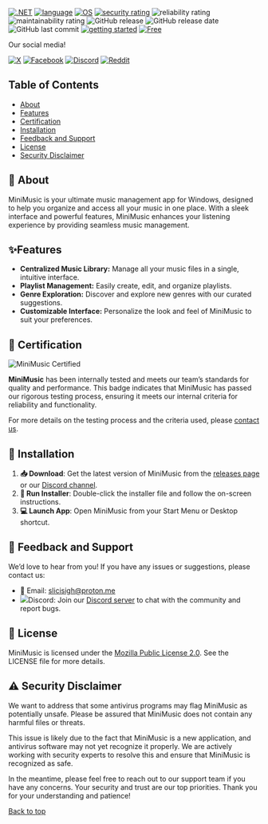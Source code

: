 <a name="top"></a>
[![.NET](https://img.shields.io/badge/.NET-4.8-red)](https://learn.microsoft.com/de-de/lifecycle/products/microsoft-net-framework)
[![language](https://img.shields.io/badge/language-C%23-5e3cd1)](https://learn.microsoft.com/ru-ru/dotnet/csharp/tour-of-csharp/overview)
[![OS](https://img.shields.io/badge/OS-windows_64/32bit-0073cc)](https://docs.abblix.com/docs/technical-requirements)
[![security rating](https://img.shields.io/badge/security-++-neongreen)](https://opentip.kaspersky.com/081B469E047703B464C5CC16AC4B21F5A3BD12BE19A763CED2FBCCBB9B42C0D2)
![reliability rating](https://img.shields.io/badge/security-+-green)
![maintainability rating](https://img.shields.io/badge/security----yellow)
![GitHub release](https://img.shields.io/github/v/release/Slicisi/MiniMusic)
![GitHub release date](https://img.shields.io/github/release-date/Slicisi/MiniMusic)
![GitHub last commit](https://img.shields.io/github/last-commit/Slicisi/MiniMusic)
[![getting started](https://img.shields.io/badge/getting_started-guide-1D76DB)](https://github.com/Slicisi/MiniMusic/wiki/2.-Getting-Started)
[![Free](https://img.shields.io/badge/free_for_everyone-neongreen)](#-license)

Our social media!

[![X](https://img.shields.io/badge/%20-000000?logo=x&logoColor=white)](https://x.com/slicisigh)
[![Facebook](https://img.shields.io/badge/Facebook-0864f7?logo=facebook&logoColor=white)](https://www.facebook.com/profile.php?id=61562782843464)
[![Discord](https://img.shields.io/badge/Discord-6983cd?logo=discord&logoColor=white)](https://discord.gg/BthH7mqUEm)
[![Reddit](https://img.shields.io/badge/Reddit-FF4500?logo=reddit&logoColor=white)](https://www.reddit.com/user/SlicisiGH/)

## Table of Contents
- [About](#-about)
- [Features](#-features)
- [Certification](#-certification)
- [Installation](#-installation)
- [Feedback and Support](#-feedback-and-support)
- [License](#-license)
- [Security Disclaimer](%EF%B8%8F-security-disclaimer)

## 🚀 About

MiniMusic is your ultimate music management app for Windows, designed to help you organize and access all your music in one place. With a sleek interface and powerful features, MiniMusic enhances your listening experience by providing seamless music management.

## ✨Features

- **Centralized Music Library:** Manage all your music files in a single, intuitive interface.
- **Playlist Management:** Easily create, edit, and organize playlists.
- **Genre Exploration:** Discover and explore new genres with our curated suggestions.
- **Customizable Interface:** Personalize the look and feel of MiniMusic to suit your preferences.

## 🏅 Certification

![MiniMusic Certified](https://i.imgur.com/A5HGiJK.png)

**MiniMusic** has been internally tested and meets our team’s standards for quality and performance. This badge indicates that MiniMusic has passed our rigorous testing process, ensuring it meets our internal criteria for reliability and functionality.

For more details on the testing process and the criteria used, please [contact us](mailto:slicisigh@proton.me).

## 🚀 Installation

1. **📥 Download**: Get the latest version of MiniMusic from the [releases page](https://example.com/releases) or our [Discord channel](https://example.com/discord).
2. **🔧 Run Installer**: Double-click the installer file and follow the on-screen instructions.
3. **💻 Launch App**: Open MiniMusic from your Start Menu or Desktop shortcut.

## 💬 Feedback and Support

We’d love to hear from you! If you have any issues or suggestions, please contact us:

- 📧 Email: [slicisigh@proton.me](mailto:slicisigh@proton.me)
- ![](https://img.shields.io/badge/%20-ffffff?logo=discord)Discord: Join our [Discord server](https://discord.gg/BthH7mqUEm) to chat with the community and report bugs.

## 📜 License

MiniMusic is licensed under the [Mozilla Public License 2.0](https://github.com/Slicisi/MiniMusic/blob/main/LICENSE). See the LICENSE file for more details.

## ⚠️ Security Disclaimer

We want to address that some antivirus programs may flag MiniMusic as potentially unsafe. Please be assured that MiniMusic does not contain any harmful files or threats. 

This issue is likely due to the fact that MiniMusic is a new application, and antivirus software may not yet recognize it properly. We are actively working with security experts to resolve this and ensure that MiniMusic is recognized as safe.

In the meantime, please feel free to reach out to our support team if you have any concerns. Your security and trust are our top priorities. Thank you for your understanding and patience!

[Back to top](#top)
